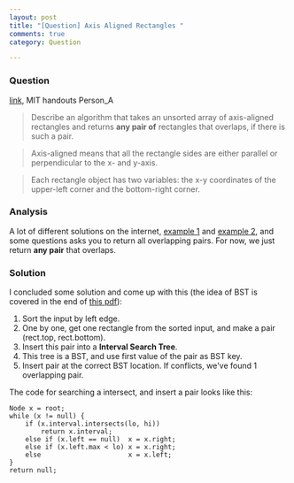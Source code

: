 ```yaml
---
layout: post
title: "[Question] Axis Aligned Rectangles "
comments: true
category: Question

---
```


### Question

[link](http://ankitsambyal.blogspot.sg/2013/10/finding-overlapping-rectangles-in-given.html), MIT handouts Person_A

> Describe an algorithm that takes an unsorted array of axis-aligned rectangles and returns __any pair of__ rectangles that overlaps, if there is such a pair. 

> Axis-aligned means that all the rectangle sides are either parallel or perpendicular to the x- and y-axis. 

> Each rectangle object has two variables: the x-y coordinates of the upper-left corner and the bottom-right corner.

### Analysis

A lot of different solutions on the internet, [example 1](http://www.quora.com/Algorithms/Given-a-set-of-n-axis-aligned-rectangles-in-the-plane-find-how-big-is-the-largest-subset-of-these-rectangles-that-contain-a-common-point-in-O-n-3-and-then-in-order-O-nlogn) and [example 2](http://ankitsambyal.blogspot.sg/2013/10/finding-overlapping-rectangles-in-given.html), and some questions asks you to return all overlapping pairs. For now, we just return __any pair__ that overlaps. 

### Solution 

I concluded some solution and come up with this (the idea of BST is covered in the end of [this pdf](http://www.cs.princeton.edu/~rs/AlgsDS07/17GeometricSearch.pdf)): 

1. Sort the input by left edge. 
1. One by one, get one rectangle from the sorted input, and make a pair (rect.top, rect.bottom). 
1. Insert this pair into a __Interval Search Tree__. 
1. This tree is a BST, and use first value of the pair as BST key. 
1. Insert pair at the correct BST location. If conflicts, we've found 1 overlapping pair. 

The code for searching a intersect, and insert a pair looks like this: 

    Node x = root;
    while (x != null) {
        if (x.interval.intersects(lo, hi)) 
            return x.interval;
        else if (x.left == null)  x = x.right;
        else if (x.left.max < lo) x = x.right;
        else                      x = x.left;
    }
    return null;
